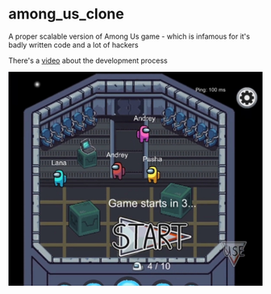# among_us_clone
A proper scalable version of Among Us game - which is infamous for it's badly written code and a lot of hackers

There's a [video](https://www.youtube.com/watch?v=wi3cgAh4ugI) about the development process

![promo image](https://github.com/NikitaShkaruba/among_us_clone/blob/master/AmongUsCloneServer/Assets/Shared/Art/promo.jpg)
